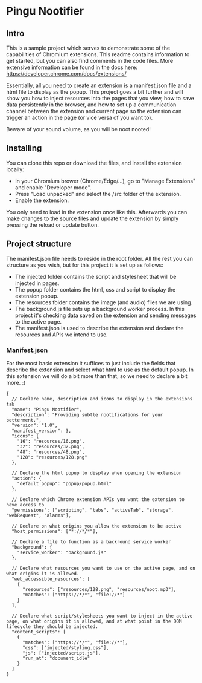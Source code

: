 # Pingu Nootifier

## Intro

This is a sample project which serves to demonstrate some of the capabilities of Chromium extensions. This readme contains information to get started, but you can also find comments in the code files. More extensive information can be found in the docs here: https://developer.chrome.com/docs/extensions/

Essentially, all you need to create an extension is a manifest.json file and a html file to display as the popup. This project goes a bit further and will show you how to inject resources into the pages that you view, how to save data persistently in the browser, and how to set up a communication channel between the extension and current page so the extension can trigger an action in the page (or vice versa of you want to).

Beware of your sound volume, as you will be noot nooted!

## Installing

You can clone this repo or download the files, and install the extension locally:

* In your Chromium brower (Chrome/Edge/...), go to "Manage Extensions" and enable "Developer mode".
* Press "Load unpacked" and select the /src folder of the extension.
* Enable the extension.

You only need to load in the extension once like this. Afterwards you can make changes to the source files and update the extension by simply pressing the reload or update button.

## Project structure

The manifest.json file needs to reside in the root folder. All the rest you can structure as you wish, but for this project it is set up as follows:

* The injected folder contains the script and stylesheet that will be injected in pages.
* The popup folder contains the html, css and script to display the extension popup.
* The resources folder contains the image (and audio) files we are using.
* The background.js file sets up a background worker process. In this project it's checking data saved on the extension and sending messages to the active page.
* The manifest.json is used to describe the extension and declare the resources and APIs we intend to use.

### Manifest.json

For the most basic extension it suffices to just include the fields that describe the extension and select what html to use as the default popup. In this extension we will do a bit more than that, so we need to declare a bit more. :)

```
{
  // Declare name, description and icons to display in the extensions tab
  "name": "Pingu Nootifier",
  "description": "Providing subtle nootifications for your betterment.",
  "version": "1.0",
  "manifest_version": 3,
  "icons": {
    "16": "resources/16.png",
    "32": "resources/32.png",
    "48": "resources/48.png",
    "128": "resources/128.png"
  },

  // Declare the html popup to display when opening the extension
  "action": {
    "default_popup": "popup/popup.html"
  },

  // Declare which Chrome extension APIs you want the extension to have access to
  "permissions": ["scripting", "tabs", "activeTab", "storage", "webRequest", "alarms"],

  // Declare on what origins you allow the extension to be active
  "host_permissions": ["*://*/*"],

  // Declare a file to function as a backround service worker
  "background": {
    "service_worker": "background.js"
  },

  // Declare what resources you want to use on the active page, and on what origins it is allowed.
  "web_accessible_resources": [
    {
      "resources": ["resources/128.png", "resources/noot.mp3"],
      "matches": ["https://*/*", "file://*"]
    }
  ],

  // Declare what script/stylesheets you want to inject in the active page, on what origins it is allowed, and at what point in the DOM lifecycle they should be injected.
  "content_scripts": [
    {
      "matches": ["https://*/*", "file://*"],
      "css": ["injected/styling.css"],
      "js": ["injected/script.js"],
      "run_at": "document_idle"
    }
  ]
}
```
